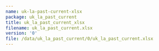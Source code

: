 ```yaml
---
name: uk-la-past-current-xlsx
package: uk_la_past_current
title: uk_la_past_current_xlsx
filename: uk_la_past_current.xlsx
version: '0'
file: /data/uk_la_past_current/0/uk_la_past_current.xlsx
---
```

